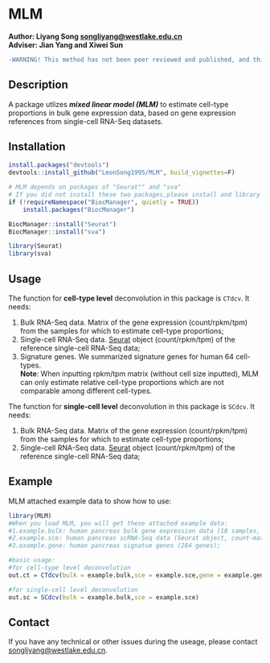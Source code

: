 # MLM
**Author: Liyang Song <songliyang@westlake.edu.cn>**    
**Adviser: Jian Yang and Xiwei Sun**    

```diff
-WARNING! This method has not been peer reviewed and published, and this is not the final stable version!
```

## Description
A package utlizes ***mixed linear model (MLM)*** to estimate cell-type proportions in bulk gene expression data, based on gene expression references from single-cell RNA-Seq datasets.


## Installation
```R
install.packages("devtools")
devtools::install_github("LeonSong1995/MLM", build_vignettes=F)

# MLM depends on packages of "Seurat"" and "sva"
# If you did not install these two packages,please install and library them before using MLM:
if (!requireNamespace("BiocManager", quietly = TRUE))
    install.packages("BiocManager")

BiocManager::install("Seurat")
BiocManager::install("sva")

library(Seurat)
library(sva)
```



## Usage

The function for **cell-type level** deconvolution in this package is `CTdcv`. It needs:  
1. Bulk RNA-Seq data. Matrix of the gene expression (count/rpkm/tpm) from the samples for which to estimate cell-type
proportions;  
2. Single-cell RNA-Seq data. [Seurat](https://satijalab.org/seurat/) object (count/rpkm/tpm) of the reference single-cell RNA-Seq data;  
3. Signature genes. We summarized signature genes for human 64 cell-types.  
**Note**: When inputting rpkm/tpm matrix (without cell size inputted), MLM can only estimate relative cell-type proportions which are not comparable among different cell-types.  

The function for **single-cell level** deconvolution in this package is `SCdcv`. It needs:  
1. Bulk RNA-Seq data. Matrix of the gene expression (count/rpkm/tpm) from the samples for which to estimate cell-type
proportions;  
2. Single-cell RNA-Seq data. [Seurat](https://satijalab.org/seurat/) object (count/rpkm/tpm) of the reference single-cell RNA-Seq data;  



## Example
MLM attached example data to show how to use: 
```R
library(MLM)
#When you load MLM, you will get these attached example data:
#1.example.bulk: human pancreas bulk gene expression data (18 samples, count-matrix);
#2.example.sce: human pancreas scRNA-Seq data (Seurat object, count-matrix);
#3.example.gene: human pancreas signatue genes (284 genes);

#basic usage:
#for cell-type level deconvolution
out.ct = CTdcv(bulk = example.bulk,sce = example.sce,gene = example.gene,data_type = 'count')

#for single-cell level deconvolution 
out.sc = SCdcv(bulk = example.bulk,sce = example.sce)

```


## Contact
If you have any technical or other issues during the useage, please contact <songliyang@westlake.edu.cn>.



